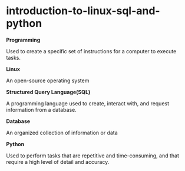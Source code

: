 # introduction-to-linux-sql-and-python

**Programming**

Used to create a specific set of instructions for a computer to execute tasks.

**Linux**

An open-source operating system

**Structured Query Language(SQL)**

A programming language used to create, interact with, and request information from a database. 

**Database**

An organized collection of information or data

**Python**

Used to perform tasks that are repetitive and time-consuming, and that require a high level of detail and accuracy. 